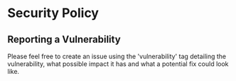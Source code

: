 # Security Policy

## Reporting a Vulnerability

Please feel free to create an issue using the 'vulnerability' tag detailing the vulnerability, what possible impact it has and what a potential fix could look like.
